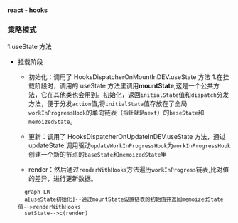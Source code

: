 #### react - hooks

### 策略模式

1.useState 方法

- 挂载阶段

  - 初始化：调用了 HooksDispatcherOnMountInDEV.useState 方法 1.在挂载阶段时，调用的 useState 方法里调用**mountState**,这是一个公共方法，它在其他类也会用到。初始化，返回`initialState`值和`dispatch`分发方法，便于分发`action`值,将`initialState`值存放在了全局`workInProgressHook`的单向链表（`指针就是next`）的`baseState`和`memoizedState`。

  - 更新：调用了 HooksDispatcherOnUpdateInDEV.useState 方法，通过 updateState 调用驱动`updateWorkInProgressHook`为`workInProgressHook`创建一个新的节点的`baseState`和`memoizedState`里
  - render：然后通过`renderWithHooks`方法遍历`workInProgress`链表,比对值的差异，进行更新数据。

  ```mermaid
    graph LR
    a[useState初始化]--通过mountState设置链表的初始值并返回memoizedState值-->renderWithHooks
    setState-->c(render)
  ```

 <!-- 2.useEffect 方法
  3.useRef 方法
  4.useMome 方法 -->
